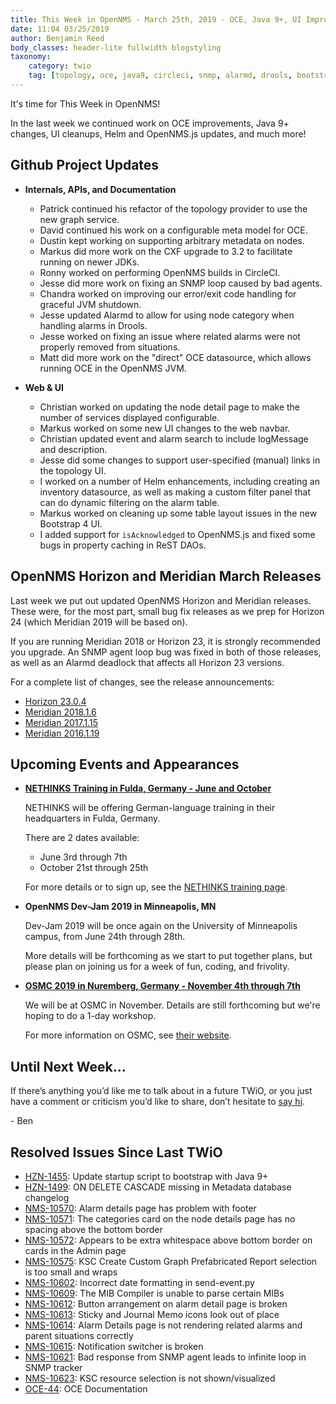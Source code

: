 ```yaml
---
title: This Week in OpenNMS - March 25th, 2019 - OCE, Java 9+, UI Improvements, Helm, and more!
date: 11:04 03/25/2019
author: Benjamin Reed
body_classes: header-lite fullwidth blogstyling
taxonomy:
    category: twio
    tag: [topology, oce, java9, circleci, snmp, alarmd, drools, bootstrap, helm, opennmsjs, nethinks, training, dev-jam, osmc]
---
```


It's time for This Week in OpenNMS!

In the last week we continued work on OCE improvements, Java 9+ changes, UI cleanups, Helm and OpenNMS.js updates, and much more!

<!-- git log --author=bamboo@opennms.org --invert-grep --all --no-merges --color=always --since='2019-03-18 00:00:00' --until='2019-03-25 00:00:00' --format='%Cblue%ai %Cgreen%aN %Creset%s %Cblue(%H)%Cred%d' --author-date-order | sort | less -R -->


## Github Project Updates

* __Internals, APIs, and Documentation__

  * Patrick continued his refactor of the topology provider to use the new graph service.
  * David continued his work on a configurable meta model for OCE.
  * Dustin kept working on supporting arbitrary metadata on nodes.
  * Markus did more work on the CXF upgrade to 3.2 to facilitate running on newer JDKs.
  * Ronny worked on performing OpenNMS builds in CircleCI.
  * Jesse did more work on fixing an SNMP loop caused by bad agents.
  * Chandra worked on improving our error/exit code handling for graceful JVM shutdown.
  * Jesse updated Alarmd to allow for using node category when handling alarms in Drools.
  * Jesse worked on fixing an issue where related alarms were not properly removed from situations.
  * Matt did more work on the "direct" OCE datasource, which allows running OCE in the OpenNMS JVM.

* __Web & UI__

  * Christian worked on updating the node detail page to make the number of services displayed configurable.
  * Markus worked on some new UI changes to the web navbar.
  * Christian updated event and alarm search to include logMessage and description.
  * Jesse did some changes to support user-specified (manual) links in the topology UI.
  * I worked on a number of Helm enhancements, including creating an inventory datasource, as well as making a custom filter panel that can do dynamic filtering on the alarm table.
  * Markus worked on cleaning up some table layout issues in the new Bootstrap 4 UI.
  * I added support for `isAcknowledged` to OpenNMS.js and fixed some bugs in property caching in ReST DAOs.


## OpenNMS Horizon and Meridian March Releases

Last week we put out updated OpenNMS Horizon and Meridian releases.
These were, for the most part, small bug fix releases as we prep for Horizon 24 (which Meridian 2019 will be based on).

If you are running Meridian 2018 or Horizon 23, it is strongly recommended you upgrade.
An SNMP agent loop bug was fixed in both of those releases, as well as an Alarmd deadlock that affects all Horizon 23 versions.

For a complete list of changes, see the release announcements:

* [Horizon 23.0.4](https://www.opennms.org/en/blog/releases/2019-03-21-opennms-horizon-23.0.4)
* [Meridian 2018.1.6](https://www.opennms.com/2019/03/21/opennms-meridian-2018-1-6-released/)
* [Meridian 2017.1.15](https://www.opennms.com/2019/03/21/opennms-meridian-2017-1-15-released/)
* [Meridian 2016.1.19](https://www.opennms.com/2019/03/21/opennms-meridian-2016-1-19-released/)


## Upcoming Events and Appearances

* **[NETHINKS Training in Fulda, Germany - June and October](https://www.nethinks.com/opennms-schulung.html)**

  NETHINKS will be offering German-language training in their headquarters in Fulda, Germany.

  There are 2 dates available:
  * June 3rd through 7th
  * October 21st through 25th

  For more details or to sign up, see the [NETHINKS training page](https://www.nethinks.com/opennms-schulung.html).

* **OpenNMS Dev-Jam 2019 in Minneapolis, MN**

  Dev-Jam 2019 will be once again on the University of Minneapolis campus, from June 24th through 28th.

  More details will be forthcoming as we start to put together plans,
  but please plan on joining us for a week of fun, coding, and frivolity.

* **[OSMC 2019 in Nuremberg, Germany - November 4th through 7th](https://osmc.de/)**

  We will be at OSMC in November.
  Details are still forthcoming but we're hoping to do a 1-day workshop.

  For more information on OSMC, see [their website](https://osmc.de/).


## Until Next Week…

If there’s anything you’d like me to talk about in a future TWiO, or you just have a comment or criticism you’d like to share, don’t hesitate to [say hi](mailto:twio@opennms.org).

\- Ben

<!--
  https://github.com/OpenNMS/twio-fodder/blob/master/scripts/twio-issues-list.pl
-->

## Resolved Issues Since Last TWiO

* [HZN-1455](https://issues.opennms.org/browse/HZN-1455): Update startup script to bootstrap with Java 9+
* [HZN-1499](https://issues.opennms.org/browse/HZN-1499): ON DELETE CASCADE missing in Metadata database changelog
* [NMS-10570](https://issues.opennms.org/browse/NMS-10570): Alarm details page has problem with footer
* [NMS-10571](https://issues.opennms.org/browse/NMS-10571): The categories card on the node details page has no spacing above the bottom border
* [NMS-10572](https://issues.opennms.org/browse/NMS-10572): Appears to be extra whitespace above bottom border on cards in the Admin page
* [NMS-10575](https://issues.opennms.org/browse/NMS-10575): KSC Create Custom Graph Prefabricated Report selection is too small and wraps
* [NMS-10602](https://issues.opennms.org/browse/NMS-10602): Incorrect date formatting in send-event.py
* [NMS-10609](https://issues.opennms.org/browse/NMS-10609): The MIB Compiler is unable to parse certain MIBs
* [NMS-10612](https://issues.opennms.org/browse/NMS-10612): Button arrangement on alarm detail page is broken
* [NMS-10613](https://issues.opennms.org/browse/NMS-10613): Sticky and Journal Memo icons look out of place
* [NMS-10614](https://issues.opennms.org/browse/NMS-10614): Alarm Details page is not rendering related alarms and parent situations correctly
* [NMS-10615](https://issues.opennms.org/browse/NMS-10615): Notification switcher is broken
* [NMS-10621](https://issues.opennms.org/browse/NMS-10621): Bad response from SNMP agent leads to infinite loop in SNMP tracker
* [NMS-10623](https://issues.opennms.org/browse/NMS-10623): KSC resource selection is not shown/visualized
* [OCE-44](https://issues.opennms.org/browse/OCE-44): OCE Documentation
